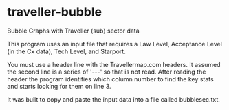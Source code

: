 # traveller-bubble
Bubble Graphs with Traveller (sub) sector data

This program uses an input file that requires a Law Level, Acceptance Level (in the Cx data), Tech Level, and Starport.

You must use a header line with the Travellermap.com headers.  It assumed the second line is a series of '---' so that is not read.
After reading the header the program identifies which column number to find the key stats and starts looking for them on line 3.

It was built to copy and paste the input data into a file called bubblesec.txt.  
